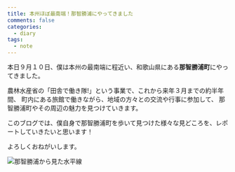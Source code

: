```yaml
---
title: 本州ほぼ最南端！那智勝浦にやってきました
comments: false
categories:
  - diary
tags:
  - note
---
```


本日９月１０日、僕は本州の最南端に程近い、和歌山県にある**那智勝浦町**にやってきました。

農林水産省の「田舎で働き隊!」という事業で、これから来年３月までの約半年間、
町内にある旅館で働きながら、地域の方々との交流や行事に参加して、
那智勝浦町やその周辺の魅力を見つけていきます。

このブログでは、僕自身で那智勝浦町を歩いて見つけた様々な見どころを、レポートしていきたいと思います！

よろしくおねがいします。

![那智勝浦から見た水平線][1]

[1]: /img/uploads/2009/09/coming-nachikatsuura-town.jpg
